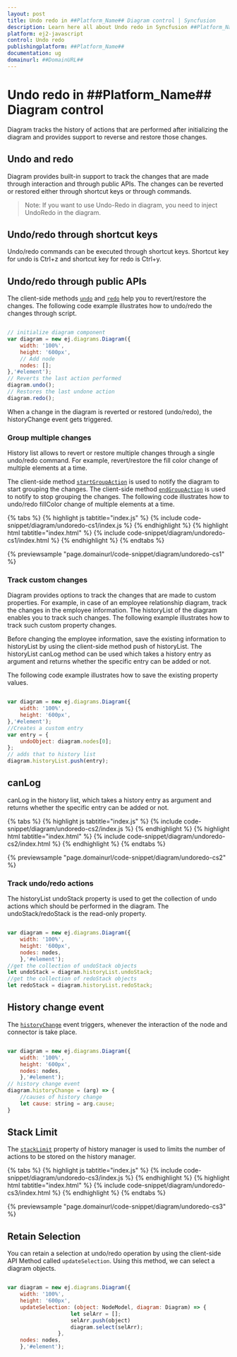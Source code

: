 ```yaml
---
layout: post
title: Undo redo in ##Platform_Name## Diagram control | Syncfusion
description: Learn here all about Undo redo in Syncfusion ##Platform_Name## Diagram control of Syncfusion Essential JS 2 and more.
platform: ej2-javascript
control: Undo redo 
publishingplatform: ##Platform_Name##
documentation: ug
domainurl: ##DomainURL##
---
```


# Undo redo in ##Platform_Name## Diagram control

Diagram tracks the history of actions that are performed after initializing the diagram and provides support to reverse and restore those changes.

## Undo and redo

Diagram provides built-in support to track the changes that are made through interaction and through public APIs. The changes can be reverted or restored either through shortcut keys or through commands.

>Note: If you want to use Undo-Redo in diagram, you need to inject UndoRedo in the diagram.

## Undo/redo through shortcut keys

Undo/redo commands can be executed through shortcut keys. Shortcut key for undo is Ctrl+z and shortcut key for redo is Ctrl+y.

## Undo/redo through public APIs

The client-side methods [`undo`](../api/diagram) and [`redo`](../api/diagram) help you to revert/restore the changes. The following code example illustrates how to undo/redo the changes through script.

```javascript

// initialize diagram component
var diagram = new ej.diagrams.Diagram({
    width: '100%',
    height: '600px',
    // Add node
    nodes: [];
},'#element');
// Reverts the last action performed
diagram.undo();
// Restores the last undone action
diagram.redo();
```

When a change in the diagram is reverted or restored (undo/redo), the historyChange event gets triggered.

### Group multiple changes

History list allows to revert or restore multiple changes through a single undo/redo command. For example, revert/restore the fill color change of multiple elements at a time.

The client-side method [`startGroupAction`](../api/diagram) is used to notify the diagram to start grouping the changes. The client-side method [`endGroupAction`](../api/diagram) is used to notify to stop grouping the changes. The following code illustrates how to undo/redo fillColor change of multiple elements at a time.

{% tabs %}
{% highlight js tabtitle="index.js" %}
{% include code-snippet/diagram/undoredo-cs1/index.js %}
{% endhighlight %}
{% highlight html tabtitle="index.html" %}
{% include code-snippet/diagram/undoredo-cs1/index.html %}
{% endhighlight %}
{% endtabs %}
        
{% previewsample "page.domainurl/code-snippet/diagram/undoredo-cs1" %}

### Track custom changes

Diagram provides options to track the changes that are made to custom properties. For example, in case of an employee relationship diagram, track the changes in the employee information. The historyList of the diagram enables you to track such changes. The following example illustrates how to track such custom property changes.

Before changing the employee information, save the existing information to historyList by using the client-side method push of historyList.
The historyList canLog method can be used which takes a history entry as argument and returns whether the specific entry can be added or not.

The following code example illustrates how to save the existing property values.

```javascript

var diagram = new ej.diagrams.Diagram({
    width: '100%',
    height: '600px',
},'#element');
//Creates a custom entry
var entry = {
    undoObject: diagram.nodes[0];
};
// adds that to history list
diagram.historyList.push(entry);

```

## canLog

canLog in the history list, which takes a history entry as argument and returns whether the specific entry can be added or not.

{% tabs %}
{% highlight js tabtitle="index.js" %}
{% include code-snippet/diagram/undoredo-cs2/index.js %}
{% endhighlight %}
{% highlight html tabtitle="index.html" %}
{% include code-snippet/diagram/undoredo-cs2/index.html %}
{% endhighlight %}
{% endtabs %}
        
{% previewsample "page.domainurl/code-snippet/diagram/undoredo-cs2" %}

### Track undo/redo actions

The historyList undoStack property is used to get the collection of undo actions which should be performed in the diagram. The undoStack/redoStack is the read-only property.

```javascript

var diagram = new ej.diagrams.Diagram({
    width: '100%',
    height: '600px',
    nodes: nodes,
    },'#element');
//get the collection of undoStack objects
let undoStack = diagram.historyList.undoStack;
//get the collection of redoStack objects
let redoStack = diagram.historyList.redoStack;
```

## History change event

The [`historyChange`](../api/diagram) event triggers, whenever the interaction of the node and connector is take place.

```javascript

var diagram = new ej.diagrams.Diagram({
    width: '100%',
    height: '600px',
    nodes: nodes,
    },'#element');
// history change event
diagram.historyChange = (arg) => {
    //causes of history change
    let cause: string = arg.cause;
}

```

## Stack Limit

The [`stackLimit`](../api/diagram) property of history manager is used to limits the number of actions to be stored on the history manager.

{% tabs %}
{% highlight js tabtitle="index.js" %}
{% include code-snippet/diagram/undoredo-cs3/index.js %}
{% endhighlight %}
{% highlight html tabtitle="index.html" %}
{% include code-snippet/diagram/undoredo-cs3/index.html %}
{% endhighlight %}
{% endtabs %}
        
{% previewsample "page.domainurl/code-snippet/diagram/undoredo-cs3" %}

## Retain Selection

You can retain a selection at undo/redo operation by using the client-side API Method called `updateSelection`.  Using this method, we can select a diagram objects.

```javascript

var diagram = new ej.diagrams.Diagram({
    width: '100%',
    height: '600px',
    updateSelection: (object: NodeModel, diagram: Diagram) => {
                    let selArr = [];
                    selArr.push(object)
                    diagram.select(selArr);
                },
    nodes: nodes,
    },'#element');

```
